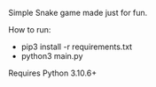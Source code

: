 Simple Snake game made just for fun.

How to run:

- pip3 install -r requirements.txt
- python3 main.py

Requires Python 3.10.6+
